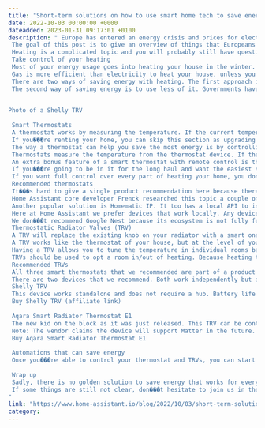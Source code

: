 ```yaml
---
title: "Short-term solutions on how to use smart home tech to save energy and money in Europe"
date: 2022-10-03 00:00:00 +0000
dateadded: 2023-01-31 09:17:01 +0100
description: " Europe has entered an energy crisis and prices for electricity and gas are skyrocketing. Rates of ���1/kWh and ���3,40 per m�� of gas are not uncommon. People are turning to their friends in the Home Assistant community asking for help on how to save energy. With winter around the corner, they want a solution that they can apply before it gets really cold. 
 The goal of this post is to give an overview of things that Europeans can do to start saving energy and money today ��� even if they rent a home. The focus is on homes using radiators and a boiler connected to a thermostat. 
 Heating is a complicated topic and you will probably still have questions after reading this post. Don���t hesitate to join the Home Assistant community to discuss how to save energy (do make sure to search before asking a question). Join us in the forums in the energy category or come hang out in the #energy channel on our Discord chat server. 
 Take control of your heating 
 Most of your energy usage goes into heating your house in the winter. 
 Gas is more efficient than electricity to heat your house, unless you have a heat pump. So don���t turn off your gas heating and replace it with an electric heater as it will cost you a lot more money. 
 There are two ways of saving energy with heating. The first approach is to invest in more efficient technology to generate heat and improve the home insulation to stay warm. Things like getting a heat pump, improving insulation and getting thicker windows. Those things are not achievable before winter kicks in, so they are out of scope for this post. 
 The second way of saving energy is to use less of it. Governments have been advising to lower the overall temperature of your home, but putting the temperature too low can get a little too cold. Instead, you can be smarter about how you heat your home by installing smart thermostats, temperature sensors and thermostatic radiator valves (TRV). 
 

Photo of a Shelly TRV
 
 Smart Thermostats 
 A thermostat works by measuring the temperature. If the current temperature is below the target temperature set by the user, it turns on the heating until the home is the right temperature. 
 If you���re renting your home, you can skip this section as upgrading a thermostat is generally not an option. 
 The way a thermostat can help you save the most energy is by controlling the boiler, and preferably the boiler temperature. Heating the water is what drives the energy usage, so you wouldn���t want the boiler to heat the water to a higher temperature than is necessary to reach your target temperature. 
 Thermostats measure the temperature from the thermostat device. If the thermostat hangs in the last place in your home that gets warm, it might be heating more than you need. A smart thermostat can help by allowing you to pair extra temperature sensors to report the temperature in different rooms in your home. This allows the thermostat to turn off the heating earlier. 
 An extra bonus feature of a smart thermostat with remote control is that you���ll be able to change the temperature if you realize that you won���t be home at the scheduled time. 
 If you���re going to be in it for the long haul and want the easiest solution, you should invest in a smart thermostat that is part of a heating/cooling ecosystem that also has an API. Optimizing heating energy use is complicated and not something Home Assistant is good at out of the box. Instead, let that be managed by the ecosystem. The API allows you to still observe and influence it from Home Assistant to integrate presence and other data points the ecosystem is not aware of. 
 If you want full control over every part of heating your home, you don���t need to take the ecosystem route and instead invest in locally controllable thermostats, temperature sensors and TRVs and tie them together with Home Assistant. Here is an example to get started. 
 Recommended thermostats 
 It���s hard to give a single product recommendation here because there are so many different heating configurations and we are not aware of a single solution that works best in every case. Always check if the thermostat works with your boiler or other heating system you might use. 
 Home Assistant core developer Frenck researched this topic a couple of months ago for his own home and settled on Plugwise. It controls his boiler and radiators and has a local API to integrate with Home Assistant. 
 Another popular solution is Homematic IP. It too has a local API to integrate with Home Assistant. 
 Here at Home Assistant we prefer devices that work locally. Any device that stores your data in the cloud will eventually need a way to recoup the cost of hosting your data. It also means that if the company goes out of business, the devices tend to stop working. However, we understand that your priority today is saving energy. If the above solutions don���t work well for your home, you can also consider Netatmo or Tado. 
 We don���t recommend Google Nest because its ecosystem is not fully featured enough, as it does not support TRVs. 
 Thermostatic Radiator Valves (TRV) 
 A TRV will replace the existing knob on your radiator with a smart one. This works too if you rent: just swap the old knob back when you move out. Installation generally takes just 5 minutes. 
 A TRV works like the thermostat of your house, but at the level of your radiator: you set the temperature that you want to reach, and it will open/close your radiator to get to the controlled temperature. 
 Having a TRV allows you to tune the temperature in individual rooms based on your schedule and/or planned usage, like only heating up the bathroom in the morning and around bedtime. 
 TRVs should be used to opt a room in/out of heating. Because heating the water in your boiler is still the biggest use of your energy, you should not use TRVs to turn off all radiators in your home or to reduce the temperature throughout the home. This should be done at the boiler level (usually via the thermostat). Keeping your boiler at the right (and not too high) temperature required to heat your home to the desired temperature is the biggest energy saver move you can do. 
 Recommended TRVs 
 All three smart thermostats that we recommended are part of a product range that include TRVs. If you went with one of those, we suggest you stick to the ecosystem. 
 There are two devices that we recommend. Both work independently but also have a local API to allow plugging it into Home Assistant. 
 Shelly TRV 
 This device works standalone and does not require a hub. Battery life is claimed to be 2 years. It offers a local API and integrates perfectly with Home Assistant. 
 Buy Shelly TRV (affiliate link) 
  
 Aqara Smart Radiator Thermostat E1 
 The new kid on the block as it was just released. This TRV can be controlled directly from Home Assistant using Zigbee or via the Aqara hub. The hub can be locally integrated with Home Assistant via the HomeKit Controller integration. 
 Note: The vendor claims the device will support Matter in the future. It is unclear from their documentation if the device will speak Matter over Thread or that it will require their hub to expose the device over Matter. Our money is on the latter as that���s how they do HomeKit too. 
 Buy Aqara Smart Radiator Thermostat E1 
  
 Automations that can save energy 
 Once you���re able to control your thermostat and TRVs, you can start to save energy by automating your heating. Below are 5 useful automations to help with this. 
  
 Wrap up 
 Sadly, there is no golden solution to save energy that works for everyone everywhere. I hope that the above overview and tips will help you through the winter. 
 If some things are still not clear, don���t hesitate to join us in the forums in the energy category or come hang out in the #energy channel on our Discord chat server. 
"
link: "https://www.home-assistant.io/blog/2022/10/03/short-term-solutions-save-energy-and-money-europe/"
category:
---
```


